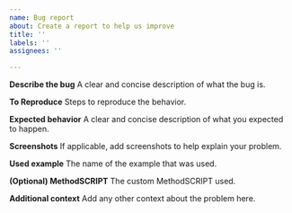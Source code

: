 ```yaml
---
name: Bug report
about: Create a report to help us improve
title: ''
labels: ''
assignees: ''

---
```


**Describe the bug**
A clear and concise description of what the bug is.

**To Reproduce**
Steps to reproduce the behavior.

**Expected behavior**
A clear and concise description of what you expected to happen.

**Screenshots**
If applicable, add screenshots to help explain your problem.

**Used example**
The name of the example that was used.

**(Optional) MethodSCRIPT**
The custom MethodSCRIPT used.

**Additional context**
Add any other context about the problem here.
